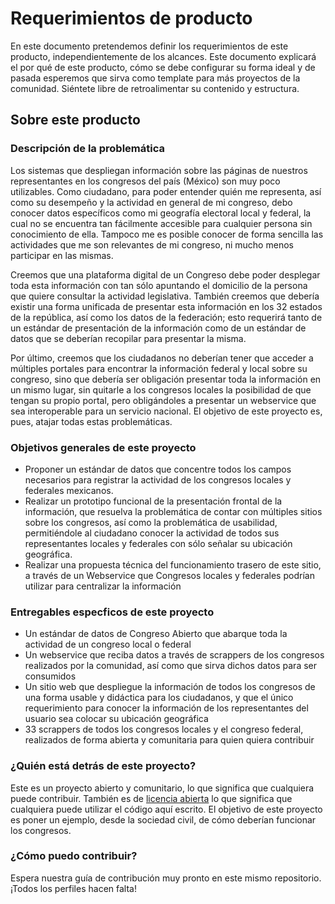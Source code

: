 # Requerimientos de producto

En este documento pretendemos definir los requerimientos de este producto, independientemente de los alcances. Este documento explicará el por qué de este producto, cómo se debe configurar su forma ideal y de pasada esperemos que sirva como template para más proyectos de la comunidad. Siéntete libre de retroalimentar su contenido y estructura.

## Sobre este producto

### Descripción de la problemática

Los sistemas que despliegan información sobre las páginas de nuestros representantes en los congresos del país (México) son muy poco utilizables. Como ciudadano, para poder entender quién me representa, así como su desempeño y la actividad en general de mi congreso, debo conocer datos específicos como mi geografía electoral local y federal, la cual no se encuentra tan fácilmente accesible para cualquier persona sin conocimiento de ella. Tampoco me es posible conocer de forma sencilla las actividades que me son relevantes de mi congreso, ni mucho menos participar en las mismas. 

Creemos que una plataforma digital de un Congreso debe poder desplegar toda esta información con tan sólo apuntando el domicilio de la persona que quiere consultar la actividad legislativa. También creemos que debería existir una forma unificada de presentar esta información en los 32 estados de la república, así como los datos de la federación; esto requerirá tanto de un estándar de presentación de la información como de un estándar de datos que se deberían recopilar para presentar la misma. 

Por último, creemos que los ciudadanos no deberían tener que acceder a múltiples portales para encontrar la información federal y local sobre su congreso, sino que debería ser obligación presentar toda la información en un mismo lugar, sin quitarle a los congresos locales la posibilidad de que tengan su propio portal, pero obligándoles a presentar un webservice que sea interoperable para un servicio nacional. El objetivo de este proyecto es, pues, atajar todas estas problemáticas.

### Objetivos generales de este proyecto

- Proponer un estándar de datos que concentre todos los campos necesarios para registrar la actividad de los congresos locales y federales mexicanos.
- Realizar un prototipo funcional de la presentación frontal de la información, que resuelva la problemática de contar con múltiples sitios sobre los congresos, así como la problemática de usabilidad, permitiéndole al ciudadano conocer la actividad de todos sus representantes locales y federales con sólo señalar su ubicación geográfica.
- Realizar una propuesta técnica del funcionamiento trasero de este sitio, a través de un Webservice que Congresos locales y federales podrían utilizar para centralizar la información

### Entregables especficos de este proyecto

- Un estándar de datos de Congreso Abierto que abarque toda la actividad de un congreso local o federal
- Un webservice que reciba datos a través de scrappers de los congresos realizados por la comunidad, así como que sirva dichos datos para ser consumidos
- Un sitio web que despliegue la información de todos los congresos de una forma usable y didáctica para los ciudadanos, y que el único requerimiento para conocer la información de los representantes del usuario sea colocar su ubicación geográfica
- 33 scrappers de todos los congresos locales y el congreso federal, realizados de forma abierta y comunitaria para quien quiera contribuir

### ¿Quién está detrás de este proyecto?

Este es un proyecto abierto y comunitario, lo que significa que cualquiera puede contribuir. También es de [licencia abierta](https://github.com/CodeandoMexico/representantes-patito-2/blob/master/LICENSE) lo que significa que cualquiera puede utilizar el código aquí escrito. El objetivo de este proyecto es poner un ejemplo, desde la sociedad civil, de cómo deberían funcionar los congresos.

### ¿Cómo puedo contribuir?

Espera nuestra guía de contribución muy pronto en este mismo repositorio. ¡Todos los perfiles hacen falta!

